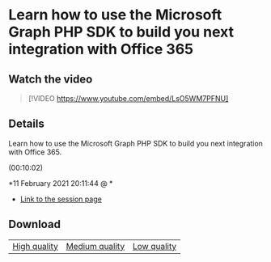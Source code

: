 # Learn how to use the Microsoft Graph PHP SDK to build you next integration with Office 365

## Watch the video
> [!VIDEO https://www.youtube.com/embed/LsO5WM7PFNU]

## Details

<p>Learn how to use the Microsoft Graph PHP SDK to build you next integration with Office 365.</p> (00:10:02)

*11 February 2021 20:11:44 @ *

- [Link to the session page](https://channel9.msdn.com/Events/Build/2018/THR5021)

## Download

||||
|:--:|:----:|:-:|
|[High quality](https://sec.ch9.ms/ch9/6e4b/255b04b7-55b6-4590-bb28-11937f806e4b/THR5021_high.mp4)|[Medium quality](https://sec.ch9.ms/ch9/6e4b/255b04b7-55b6-4590-bb28-11937f806e4b/THR5021_mid.mp4)|[Low quality](https://sec.ch9.ms/ch9/6e4b/255b04b7-55b6-4590-bb28-11937f806e4b/THR5021.mp4)